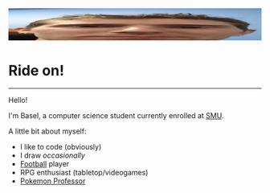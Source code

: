 <img src="wide.jpg" alt="banner"/>

# Ride on!

---
Hello!

I'm Basel, a computer science student currently enrolled at [SMU](https://www.smu.ca).

A little bit about myself:
- I like to code (obviously)
- I draw _occasionally_
- [Football](https://github.com/BOLT-7/BOLT-7/blob/main/football.jpg) player
- RPG enthusiast (tabletop/videogames)
- [Pokemon Professor](https://www.pokemon.com/us/play-pokemon/organize)

<!---
BOLT-7/BOLT-7 is a ✨ special ✨ repository because its `README.md` (this file) appears on your GitHub profile.
You can click the Preview link to take a look at your changes.
--->
